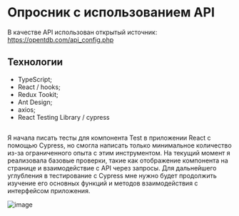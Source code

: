 # Опросник с использованием API

В качестве API использован открытый источник: https://opentdb.com/api_config.php

## Технологии
- TypeScript;		
- React / hooks;
- Redux Tookit;
- Ant Design;
- axios;
- React Testing Library / cypress

##
Я начала писать тесты для компонента Test в приложении React с помощью Cypress, но смогла написать только минимальное количество из-за ограниченного опыта с этим инструментом. На текущий момент я реализовала базовые проверки, такие как отображение компонента на странице и взаимодействие с API через запросы. Для дальнейшего углубления в тестирование с Cypress мне нужно будет продолжить изучение его основных функций и методов взаимодействия с интерфейсом приложения.

![image](https://github.com/naniylid/sberTest/assets/116672516/38763f4e-f617-47ec-a464-e8092c5e366f)
